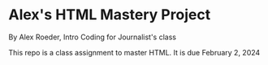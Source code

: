 # Alex's HTML Mastery Project

By Alex Roeder, Intro Coding for Journalist's class

This repo is a class assignment to master HTML. It is due February 2, 2024
